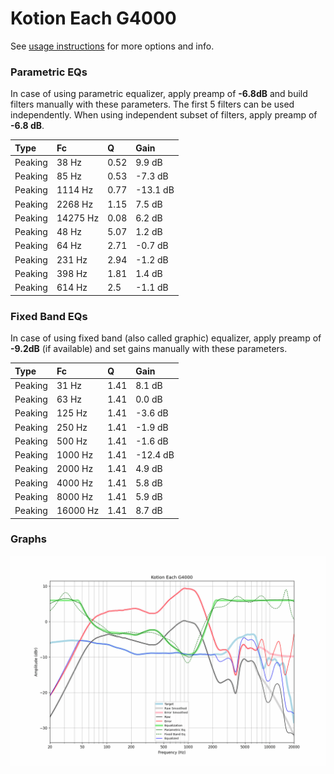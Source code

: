 # Kotion Each G4000
See [usage instructions](https://github.com/jaakkopasanen/AutoEq#usage) for more options and info.

### Parametric EQs
In case of using parametric equalizer, apply preamp of **-6.8dB** and build filters manually
with these parameters. The first 5 filters can be used independently.
When using independent subset of filters, apply preamp of **-6.8 dB**.

| Type    | Fc       |    Q | Gain     |
|:--------|:---------|:-----|:---------|
| Peaking | 38 Hz    | 0.52 | 9.9 dB   |
| Peaking | 85 Hz    | 0.53 | -7.3 dB  |
| Peaking | 1114 Hz  | 0.77 | -13.1 dB |
| Peaking | 2268 Hz  | 1.15 | 7.5 dB   |
| Peaking | 14275 Hz | 0.08 | 6.2 dB   |
| Peaking | 48 Hz    | 5.07 | 1.2 dB   |
| Peaking | 64 Hz    | 2.71 | -0.7 dB  |
| Peaking | 231 Hz   | 2.94 | -1.2 dB  |
| Peaking | 398 Hz   | 1.81 | 1.4 dB   |
| Peaking | 614 Hz   | 2.5  | -1.1 dB  |

### Fixed Band EQs
In case of using fixed band (also called graphic) equalizer, apply preamp of **-9.2dB**
(if available) and set gains manually with these parameters.

| Type    | Fc       |    Q | Gain     |
|:--------|:---------|:-----|:---------|
| Peaking | 31 Hz    | 1.41 | 8.1 dB   |
| Peaking | 63 Hz    | 1.41 | 0.0 dB   |
| Peaking | 125 Hz   | 1.41 | -3.6 dB  |
| Peaking | 250 Hz   | 1.41 | -1.9 dB  |
| Peaking | 500 Hz   | 1.41 | -1.6 dB  |
| Peaking | 1000 Hz  | 1.41 | -12.4 dB |
| Peaking | 2000 Hz  | 1.41 | 4.9 dB   |
| Peaking | 4000 Hz  | 1.41 | 5.8 dB   |
| Peaking | 8000 Hz  | 1.41 | 5.9 dB   |
| Peaking | 16000 Hz | 1.41 | 8.7 dB   |

### Graphs
![](./Kotion%20Each%20G4000.png)